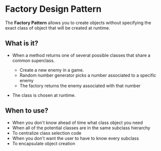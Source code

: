 # Factory Design Pattern
The **Factory Pattern** allows you to create objects without specifying 
the exact class of object that will be created at runtime.

## What is it?
* When a method returns one of several possible classes that share a
common superclass.
  * Create a new enemy in a game.
  * Random number generator picks a number associated to a specific enemy 
  * The factory returns the enemy associated with that number
    
* The class is chosen at runtime.

## When to use?
* When you don't know ahead of time what class object you need
* When all of the potential classes are in the same subclass hierarchy
* To centralize class selection code
* When you don't want the user to have to know every subclass
* To encapsulate object creation